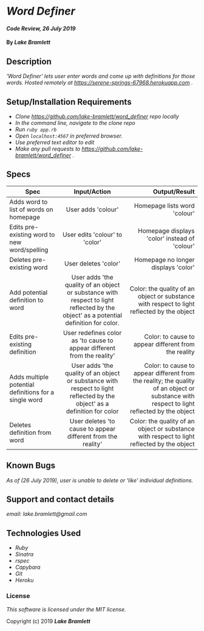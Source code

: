 # _Word Definer_

#### _Code Review, 26 July 2019_

#### By _**Lake Bramlett**_

## Description

_'Word Definer' lets user enter words and come up with definitions for those words. Hosted remotely at https://serene-springs-67968.herokuapp.com ._

## Setup/Installation Requirements

* _Clone https://github.com/lake-bramlett/word_definer repo locally_
* _In the command line, navigate to the clone repo_
* _Run `ruby app.rb`_
* _Open `localhost:4567` in preferred browser._
* _Use preferred text editor to edit_
* _Make any pull requests to https://github.com/lake-bramlett/word_definer ._

## Specs

| Spec | Input/Action | Output/Result |
| ---- | :----: | ----:|
| Adds word to list of words on homepage | User adds 'colour' | Homepage lists word 'colour' |
| Edits pre-existing word to new word/spelling | User edits 'colour' to 'color' | Homepage displays 'color' instead of 'colour' |
| Deletes pre-existing word | User deletes 'color' | Homepage no longer displays 'color' |
| Add potential definition to word | User adds 'the quality of an object or substance with respect to light reflected by the object' as a potential definition for color. | Color: the quality of an object or substance with respect to light reflected by the object|
| Edits pre-existing definition | User redefines color as 'to cause to appear different from the reality' | Color: to cause to appear different from the reality |
| Adds multiple potential definitions for a single word | User adds 'the quality of an object or substance with respect to light reflected by the object' as a definition for color | Color: to cause to appear different from the reality;  the quality of an object or substance with respect to light reflected by the object |
| Deletes definition from word | User deletes 'to cause to appear different from the reality' | Color:  the quality of an object or substance with respect to light reflected by the object |

## Known Bugs

  _As of (26 July 2019), user is unable to delete or 'like' individual definitions._

## Support and contact details

  _email: lake.bramlett@gmail.com_

## Technologies Used


  * _Ruby_
  * _Sinatra_
  * _rspec_
  * _Capybara_
  * _Git_
  * _Heroku_

### License

  *This software is licensed under the MIT license.*

Copyright (c) 2019 **_Lake Bramlett_**

